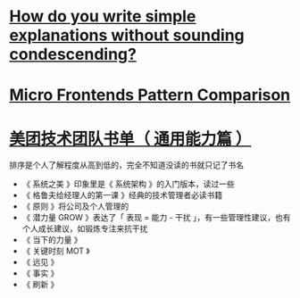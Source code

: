 # [How do you write simple explanations without sounding condescending?](https://jvns.ca/blog/2020/11/15/simple-explanations-without-sounding-condescending/)

# [Micro Frontends Pattern Comparison](https://blog.bitsrc.io/microfrontend-pattern-comparison-c50a9d2e4172)

# [美团技术团队书单（ 通用能力篇 ）](https://mp.weixin.qq.com/s/5nUqazLLV67H824Jg6kd_A)

排序是个人了解程度从高到低的，完全不知道没读的书就只记了书名

- 《 系统之美 》印象里是《 系统架构 》的入门版本，读过一些
- 《 格鲁夫给经理人的第一课 》经典的技术管理者必读书籍
- 《 原则 》将公司及个人管理的
- 《 潜力量 GROW 》表达了「 表现 = 能力 - 干扰 」，有一些管理性建议，也有个人成长建议，如锻炼专注来抗干扰
- 《 当下的力量 》
- 《 关键时刻 MOT 》
- 《 远见 》
- 《 事实 》
- 《 刷新 》
